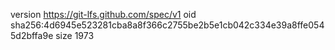 version https://git-lfs.github.com/spec/v1
oid sha256:4d6945e523281cba8a8f366c2755be2b5e1cb042c334e39a8ffe0545d2bffa9e
size 1973
